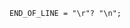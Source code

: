 <!-- This file is generated automatically by infrastructure scripts. Please don't edit by hand. -->

```{ .ebnf .slang-ebnf #END_OF_LINE }
END_OF_LINE = "\r"? "\n";
```
